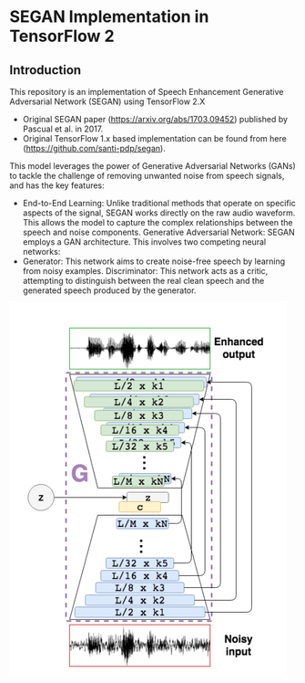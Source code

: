 # SEGAN Implementation in TensorFlow 2

## Introduction
This repository is an implementation of Speech Enhancement Generative Adversarial Network (SEGAN) using TensorFlow 2.X

- Original SEGAN paper (https://arxiv.org/abs/1703.09452) published by Pascual et al. in 2017. 
- Original TensorFlow 1.x based implementation can be found from here (https://github.com/santi-pdp/segan). 

This model leverages the power of Generative Adversarial Networks (GANs) to tackle the challenge of removing unwanted noise from speech signals, and has the key features:

- End-to-End Learning: Unlike traditional methods that operate on specific aspects of the signal, SEGAN works directly on the raw audio waveform. This allows the model to capture the complex relationships between the speech and noise components.
Generative Adversarial Network: SEGAN employs a GAN architecture. This involves two competing neural networks:
- Generator: This network aims to create noise-free speech by learning from noisy examples.
Discriminator: This network acts as a critic, attempting to distinguish between the real clean speech and the generated speech produced by the generator.

![SEGAN_Generator](SEGAN_Generator.png)



